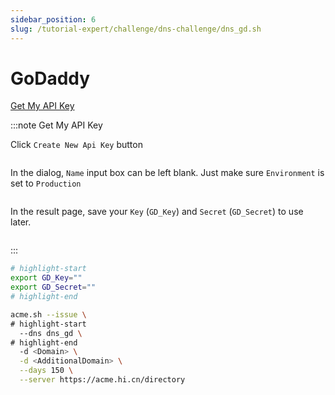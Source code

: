 ```yaml
---
sidebar_position: 6
slug: /tutorial-expert/challenge/dns-challenge/dns_gd.sh
---
```


# GoDaddy

<p><a href="https://developer.godaddy.com/keys" className="button button--secondary button--lg text--no-decoration">Get My API Key</a></p>


:::note Get My API Key

Click `Create New Api Key` button

<img srcset="../../../../docs/godaddy-create-api-token-step-1.png 2x" />

In the dialog, `Name` input box can be left blank. Just make sure `Environment` is set to `Production`

<img srcset="../../../../docs/godaddy-create-api-token-step-2.png 2x" />

In the result page, save your `Key` (`GD_Key`) and `Secret` (`GD_Secret`) to use later.

<img srcset="../../../../docs/godaddy-create-api-token-step-3.png 2x" />


:::

```bash
# highlight-start
export GD_Key=""
export GD_Secret=""
# highlight-end

acme.sh --issue \
# highlight-start
  --dns dns_gd \
# highlight-end
  -d <Domain> \
  -d <AdditionalDomain> \
  --days 150 \
  --server https://acme.hi.cn/directory
```